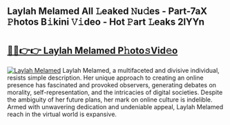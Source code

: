 ## Laylah Melamed All 𝙻eaked 𝙽u𝚍es - Part-7aX 𝙿hotos B𝚒kini 𝚅𝚒deo - Hot 𝙿art 𝙻eaks 2lYYn

# <h2><a href="http://ld67l92.urlbe.top/?page=Laylah+Melamed">🔗🔗👉👉 Laylah Melamed P𝚑oto𝚜Vid𝚎o</a></h2>

[![Laylah Melamed](https://i.imgur.com/eBuTRDB.gif)](http://ld67l92.urlbe.top/?page=Laylah+Melamed)
Laylah Melamed, a multifaceted and divisive individual, resists simple description. Her unique approach to creating an online presence has fascinated and provoked observers, generating debates on morality, self-representation, and the intricacies of digital societies. Despite the ambiguity of her future plans, her mark on online culture is indelible. Armed with unwavering dedication and undeniable appeal, Laylah Melamed reach in the virtual world is expansive.
